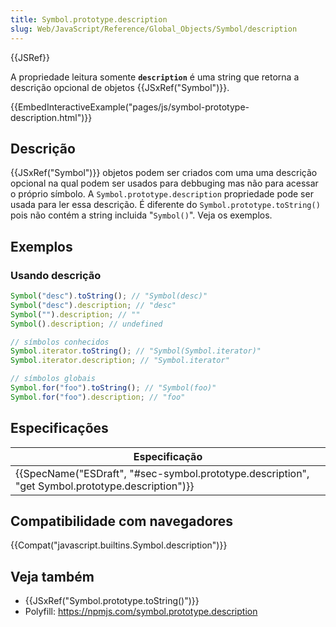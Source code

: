 ```yaml
---
title: Symbol.prototype.description
slug: Web/JavaScript/Reference/Global_Objects/Symbol/description
---
```


{{JSRef}}

A propriedade leitura somente **`description`** é uma string que retorna a descrição opcional de objetos {{JSxRef("Symbol")}}.

{{EmbedInteractiveExample("pages/js/symbol-prototype-description.html")}}

## Descrição

{{JSxRef("Symbol")}} objetos podem ser criados com uma uma descrição opcional na qual podem ser usados para debbuging mas não para acessar o próprio símbolo. A `Symbol.prototype.description` propriedade pode ser usada para ler essa descrição. É diferente do `Symbol.prototype.toString()` pois não contém a string incluida "`Symbol()`". Veja os exemplos.

## Exemplos

### Usando descrição

```js
Symbol("desc").toString(); // "Symbol(desc)"
Symbol("desc").description; // "desc"
Symbol("").description; // ""
Symbol().description; // undefined

// símbolos conhecidos
Symbol.iterator.toString(); // "Symbol(Symbol.iterator)"
Symbol.iterator.description; // "Symbol.iterator"

// símbolos globais
Symbol.for("foo").toString(); // "Symbol(foo)"
Symbol.for("foo").description; // "foo"
```

## Especificações

| Especificação                                                                                    |
| ------------------------------------------------------------------------------------------------ |
| {{SpecName("ESDraft", "#sec-symbol.prototype.description", "get Symbol.prototype.description")}} |

## Compatibilidade com navegadores

{{Compat("javascript.builtins.Symbol.description")}}

## Veja também

- {{JSxRef("Symbol.prototype.toString()")}}
- Polyfill: <https://npmjs.com/symbol.prototype.description>
